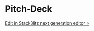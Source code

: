 # Pitch-Deck

[Edit in StackBlitz next generation editor ⚡️](https://stackblitz.com/~/github.com/amvicioushecs/Pitch-Deck)